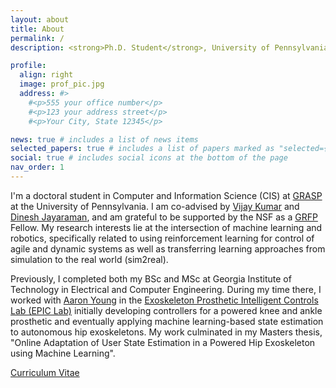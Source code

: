 ```yaml
---
layout: about
title: About
permalink: /
description: <strong>Ph.D. Student</strong>, University of Pennsylvania

profile:
  align: right
  image: prof_pic.jpg
  address: #>
    #<p>555 your office number</p>
    #<p>123 your address street</p>
    #<p>Your City, State 12345</p>

news: true # includes a list of news items
selected_papers: true # includes a list of papers marked as "selected={true}"
social: true # includes social icons at the bottom of the page
nav_order: 1
---
```


I'm a doctoral student in Computer and Information Science (CIS) at [GRASP](https://www.grasp.upenn.edu/) at the University of Pennsylvania. I am co-advised by [Vijay Kumar](https://www.kumarrobotics.org/) and [Dinesh Jayaraman](https://www.seas.upenn.edu/~dineshj/), and am grateful to be supported by the NSF as a [GRFP](https://www.nsfgrfp.org/) Fellow. My research interests lie at the intersection of machine learning and robotics, specifically related to using reinforcement learning for control of agile and dynamic systems as well as transferring learning approaches from simulation to the real world (sim2real). 

Previously, I completed both my BSc and MSc at Georgia Institute of Technology in Electrical and Computer Engineering. During my time there, I worked with [Aaron Young](https://www.me.gatech.edu/faculty/young) in the [Exoskeleton Prosthetic Intelligent Controls Lab (EPIC Lab)](http://www.epic.gatech.edu/) initially developing controllers for a powered knee and ankle prosthetic and eventually applying machine learning-based state estimation to autonomous hip exoskeletons. My work culminated in my Masters thesis, "Online Adaptation of User State Estimation in a Powered Hip Exoskeleton using Machine Learning". 

[Curriculum Vitae](/assets/pdf/Pratik_Kunapuli_CV.pdf)